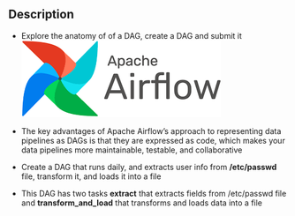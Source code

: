 ## Description 
* Explore the anatomy of of a DAG, create a DAG and submit it 
![AirflowImage](airflowImage.png)

* The key advantages of Apache Airflow’s approach to representing data pipelines as DAGs is that they are expressed as code, which makes your data pipelines more maintainable, testable, and collaborative

* Create a DAG that runs daily, and extracts user info from **/etc/passwd** file, transform it, and loads it into a file 
* This DAG has two tasks **extract** that extracts fields from /etc/passwd file and **transform_and_load** that transforms and loads data into a file 
